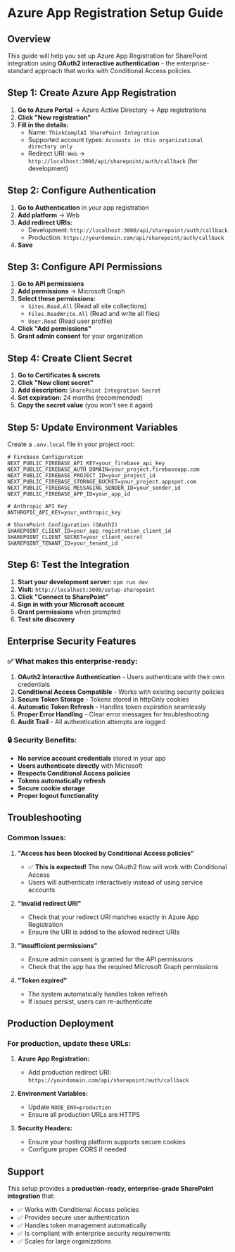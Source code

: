 # Azure App Registration Setup Guide

## Overview
This guide will help you set up Azure App Registration for SharePoint integration using **OAuth2 interactive authentication** - the enterprise-standard approach that works with Conditional Access policies.

## Step 1: Create Azure App Registration

1. **Go to Azure Portal** → Azure Active Directory → App registrations
2. **Click "New registration"**
3. **Fill in the details:**
   - Name: `ThinkComplAI SharePoint Integration`
   - Supported account types: `Accounts in this organizational directory only`
   - Redirect URI: `Web` → `http://localhost:3000/api/sharepoint/auth/callback` (for development)

## Step 2: Configure Authentication

1. **Go to Authentication** in your app registration
2. **Add platform** → Web
3. **Add redirect URIs:**
   - Development: `http://localhost:3000/api/sharepoint/auth/callback`
   - Production: `https://yourdomain.com/api/sharepoint/auth/callback`
4. **Save**

## Step 3: Configure API Permissions

1. **Go to API permissions**
2. **Add permissions** → Microsoft Graph
3. **Select these permissions:**
   - `Sites.Read.All` (Read all site collections)
   - `Files.ReadWrite.All` (Read and write all files)
   - `User.Read` (Read user profile)
4. **Click "Add permissions"**
5. **Grant admin consent** for your organization

## Step 4: Create Client Secret

1. **Go to Certificates & secrets**
2. **Click "New client secret"**
3. **Add description:** `SharePoint Integration Secret`
4. **Set expiration:** 24 months (recommended)
5. **Copy the secret value** (you won't see it again)

## Step 5: Update Environment Variables

Create a `.env.local` file in your project root:

```env
# Firebase Configuration
NEXT_PUBLIC_FIREBASE_API_KEY=your_firebase_api_key
NEXT_PUBLIC_FIREBASE_AUTH_DOMAIN=your_project.firebaseapp.com
NEXT_PUBLIC_FIREBASE_PROJECT_ID=your_project_id
NEXT_PUBLIC_FIREBASE_STORAGE_BUCKET=your_project.appspot.com
NEXT_PUBLIC_FIREBASE_MESSAGING_SENDER_ID=your_sender_id
NEXT_PUBLIC_FIREBASE_APP_ID=your_app_id

# Anthropic API Key
ANTHROPIC_API_KEY=your_anthropic_key

# SharePoint Configuration (OAuth2)
SHAREPOINT_CLIENT_ID=your_app_registration_client_id
SHAREPOINT_CLIENT_SECRET=your_client_secret
SHAREPOINT_TENANT_ID=your_tenant_id
```

## Step 6: Test the Integration

1. **Start your development server:** `npm run dev`
2. **Visit:** `http://localhost:3000/setup-sharepoint`
3. **Click "Connect to SharePoint"**
4. **Sign in with your Microsoft account**
5. **Grant permissions** when prompted
6. **Test site discovery**

## Enterprise Security Features

### ✅ **What makes this enterprise-ready:**

1. **OAuth2 Interactive Authentication** - Users authenticate with their own credentials
2. **Conditional Access Compatible** - Works with existing security policies
3. **Secure Token Storage** - Tokens stored in httpOnly cookies
4. **Automatic Token Refresh** - Handles token expiration seamlessly
5. **Proper Error Handling** - Clear error messages for troubleshooting
6. **Audit Trail** - All authentication attempts are logged

### 🔒 **Security Benefits:**

- **No service account credentials** stored in your app
- **Users authenticate directly** with Microsoft
- **Respects Conditional Access policies**
- **Tokens automatically refresh**
- **Secure cookie storage**
- **Proper logout functionality**

## Troubleshooting

### Common Issues:

1. **"Access has been blocked by Conditional Access policies"**
   - ✅ **This is expected!** The new OAuth2 flow will work with Conditional Access
   - Users will authenticate interactively instead of using service accounts

2. **"Invalid redirect URI"**
   - Check that your redirect URI matches exactly in Azure App Registration
   - Ensure the URI is added to the allowed redirect URIs

3. **"Insufficient permissions"**
   - Ensure admin consent is granted for the API permissions
   - Check that the app has the required Microsoft Graph permissions

4. **"Token expired"**
   - The system automatically handles token refresh
   - If issues persist, users can re-authenticate

## Production Deployment

### For production, update these URLs:

1. **Azure App Registration:**
   - Add production redirect URI: `https://yourdomain.com/api/sharepoint/auth/callback`

2. **Environment Variables:**
   - Update `NODE_ENV=production`
   - Ensure all production URLs are HTTPS

3. **Security Headers:**
   - Ensure your hosting platform supports secure cookies
   - Configure proper CORS if needed

## Support

This setup provides a **production-ready, enterprise-grade SharePoint integration** that:
- ✅ Works with Conditional Access policies
- ✅ Provides secure user authentication
- ✅ Handles token management automatically
- ✅ Is compliant with enterprise security requirements
- ✅ Scales for large organizations 